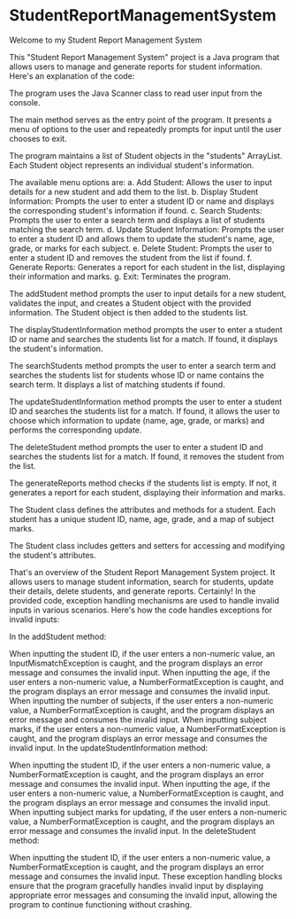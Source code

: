 # StudentReportManagementSystem
Welcome to my Student Report Management System 


This "Student Report Management System" project is a Java program that allows users to manage and generate reports for student information. Here's an explanation of the code:

The program uses the Java Scanner class to read user input from the console.

The main method serves as the entry point of the program. It presents a menu of options to the user and repeatedly prompts for input until the user chooses to exit.

The program maintains a list of Student objects in the "students" ArrayList. Each Student object represents an individual student's information.

The available menu options are:
a. Add Student: Allows the user to input details for a new student and add them to the list.
b. Display Student Information: Prompts the user to enter a student ID or name and displays the corresponding student's information if found.
c. Search Students: Prompts the user to enter a search term and displays a list of students matching the search term.
d. Update Student Information: Prompts the user to enter a student ID and allows them to update the student's name, age, grade, or marks for each subject.
e. Delete Student: Prompts the user to enter a student ID and removes the student from the list if found.
f. Generate Reports: Generates a report for each student in the list, displaying their information and marks.
g. Exit: Terminates the program.

The addStudent method prompts the user to input details for a new student, validates the input, and creates a Student object with the provided information. The Student object is then added to the students list.

The displayStudentInformation method prompts the user to enter a student ID or name and searches the students list for a match. If found, it displays the student's information.

The searchStudents method prompts the user to enter a search term and searches the students list for students whose ID or name contains the search term. It displays a list of matching students if found.

The updateStudentInformation method prompts the user to enter a student ID and searches the students list for a match. If found, it allows the user to choose which information to update (name, age, grade, or marks) and performs the corresponding update.

The deleteStudent method prompts the user to enter a student ID and searches the students list for a match. If found, it removes the student from the list.

The generateReports method checks if the students list is empty. If not, it generates a report for each student, displaying their information and marks.

The Student class defines the attributes and methods for a student. Each student has a unique student ID, name, age, grade, and a map of subject marks.

The Student class includes getters and setters for accessing and modifying the student's attributes.

That's an overview of the Student Report Management System project. It allows users to manage student information, search for students, update their details, delete students, and generate reports.
Certainly! In the provided code, exception handling mechanisms are used to handle invalid inputs in various scenarios. Here's how the code handles exceptions for invalid inputs:

In the addStudent method:

When inputting the student ID, if the user enters a non-numeric value, an InputMismatchException is caught, and the program displays an error message and consumes the invalid input.
When inputting the age, if the user enters a non-numeric value, a NumberFormatException is caught, and the program displays an error message and consumes the invalid input.
When inputting the number of subjects, if the user enters a non-numeric value, a NumberFormatException is caught, and the program displays an error message and consumes the invalid input.
When inputting subject marks, if the user enters a non-numeric value, a NumberFormatException is caught, and the program displays an error message and consumes the invalid input.
In the updateStudentInformation method:

When inputting the student ID, if the user enters a non-numeric value, a NumberFormatException is caught, and the program displays an error message and consumes the invalid input.
When inputting the age, if the user enters a non-numeric value, a NumberFormatException is caught, and the program displays an error message and consumes the invalid input.
When inputting subject marks for updating, if the user enters a non-numeric value, a NumberFormatException is caught, and the program displays an error message and consumes the invalid input.
In the deleteStudent method:

When inputting the student ID, if the user enters a non-numeric value, a NumberFormatException is caught, and the program displays an error message and consumes the invalid input.
These exception handling blocks ensure that the program gracefully handles invalid input by displaying appropriate error messages and consuming the invalid input, allowing the program to continue functioning without crashing.
